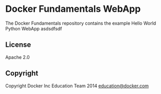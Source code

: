 Docker Fundamentals WebApp
==========================

The Docker Fundamentals repository contains the example Hello World Python WebApp asdsdfsdf

## License
Apache 2.0

## Copyright

Copyright Docker Inc Education Team 2014 <education@docker.com>
